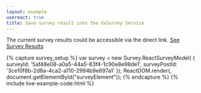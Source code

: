 ```yaml
---
layout: example
usereact: true
title: Save survey result into the dxSurvey Service
---
```

<p> The current survey results could be accessible via the direct link. <a href="http://dxsurvey.com/Results/Survey/5af48e08-a0a5-44a5-83f4-1c90e8e98de1" target="_blank">See Survey Results</a></p>
{% capture survey_setup %}
var survey = new Survey.ReactSurveyModel( { 
        surveyId: '5af48e08-a0a5-44a5-83f4-1c90e8e98de1',
        surveyPostId: '3ce10f8b-2d8a-4ca2-a110-2994b9e697a1'
    });
ReactDOM.render(<Survey.Survey model={survey} />, document.getElementById("surveyElement"));    
{% endcapture %}
{% include live-example-code.html %}